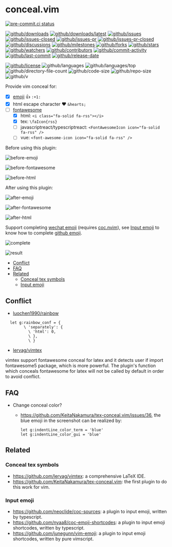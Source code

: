 # conceal.vim

[![pre-commit.ci status](https://results.pre-commit.ci/badge/github/Freed-Wu/conceal.vim/main.svg)](https://results.pre-commit.ci/latest/github/Freed-Wu/conceal.vim/main)

[![github/downloads](https://shields.io/github/downloads/Freed-Wu/conceal.vim/total)](https://github.com/Freed-Wu/conceal.vim/releases)
[![github/downloads/latest](https://shields.io/github/downloads/Freed-Wu/conceal.vim/latest/total)](https://github.com/Freed-Wu/conceal.vim/releases/latest)
[![github/issues](https://shields.io/github/issues/Freed-Wu/conceal.vim)](https://github.com/Freed-Wu/conceal.vim/issues)
[![github/issues-closed](https://shields.io/github/issues-closed/Freed-Wu/conceal.vim)](https://github.com/Freed-Wu/conceal.vim/issues?q=is%3Aissue+is%3Aclosed)
[![github/issues-pr](https://shields.io/github/issues-pr/Freed-Wu/conceal.vim)](https://github.com/Freed-Wu/conceal.vim/pulls)
[![github/issues-pr-closed](https://shields.io/github/issues-pr-closed/Freed-Wu/conceal.vim)](https://github.com/Freed-Wu/conceal.vim/pulls?q=is%3Apr+is%3Aclosed)
[![github/discussions](https://shields.io/github/discussions/Freed-Wu/conceal.vim)](https://github.com/Freed-Wu/conceal.vim/discussions)
[![github/milestones](https://shields.io/github/milestones/all/Freed-Wu/conceal.vim)](https://github.com/Freed-Wu/conceal.vim/milestones)
[![github/forks](https://shields.io/github/forks/Freed-Wu/conceal.vim)](https://github.com/Freed-Wu/conceal.vim/network/members)
[![github/stars](https://shields.io/github/stars/Freed-Wu/conceal.vim)](https://github.com/Freed-Wu/conceal.vim/stargazers)
[![github/watchers](https://shields.io/github/watchers/Freed-Wu/conceal.vim)](https://github.com/Freed-Wu/conceal.vim/watchers)
[![github/contributors](https://shields.io/github/contributors/Freed-Wu/conceal.vim)](https://github.com/Freed-Wu/conceal.vim/graphs/contributors)
[![github/commit-activity](https://shields.io/github/commit-activity/w/Freed-Wu/conceal.vim)](https://github.com/Freed-Wu/conceal.vim/graphs/commit-activity)
[![github/last-commit](https://shields.io/github/last-commit/Freed-Wu/conceal.vim)](https://github.com/Freed-Wu/conceal.vim/commits)
[![github/release-date](https://shields.io/github/release-date/Freed-Wu/conceal.vim)](https://github.com/Freed-Wu/conceal.vim/releases/latest)

[![github/license](https://shields.io/github/license/Freed-Wu/conceal.vim)](https://github.com/Freed-Wu/conceal.vim/blob/master/LICENSE)
![github/languages](https://shields.io/github/languages/count/Freed-Wu/conceal.vim)
![github/languages/top](https://shields.io/github/languages/top/Freed-Wu/conceal.vim)
![github/directory-file-count](https://shields.io/github/directory-file-count/Freed-Wu/conceal.vim)
![github/code-size](https://shields.io/github/languages/code-size/Freed-Wu/conceal.vim)
![github/repo-size](https://shields.io/github/repo-size/Freed-Wu/conceal.vim)
![github/v](https://shields.io/github/v/release/Freed-Wu/conceal.vim)

Provide vim conceal for:

<!-- markdownlint-disable MD033 -->

- [x] [emoji](https://github.com/ikatyang/emoji-cheat-sheet) :+1: `:+1:`
- [x] html escape character ♥ `&hearts;`
- [ ] [fontawesome](https://fontawesome.com) <i class="fa-solid fa-rss"></i>
  - [x] html: `<i class="fa-solid fa-rss"></i>`
  - [x] tex: `\faIcon{rss}`
  - [ ] javascriptreact/typescriptreact:
    `<FontAwesomeIcon icon="fa-solid fa-rss" />`
  - [ ] vue: `<font-awesome-icon icon="fa-solid fa-rss" />`

<!-- markdownlint-enable MD033 -->

Before using this plugin:

![before-emoji](https://user-images.githubusercontent.com/32936898/179904456-9e437f3f-4ad0-429f-85f3-417f26a0b34b.png)

![before-fontawesome](https://user-images.githubusercontent.com/32936898/193462060-ca288f68-cfe7-472c-b3c5-e782fa508500.png)

![before-html](https://user-images.githubusercontent.com/32936898/193464800-a0f30429-f52a-4a34-8c7d-9dee58c872ea.png)

After using this plugin:

![after-emoji](https://user-images.githubusercontent.com/32936898/179904460-cc2a9f7e-f1e0-4257-a703-0d3d50174997.png)

![after-fontawesome](https://user-images.githubusercontent.com/32936898/193462062-c0e6f837-e2cd-4769-87c6-a511282719c9.png)

![after-html](https://user-images.githubusercontent.com/32936898/193464801-0298bd37-7367-4dbe-bacc-87c33b412925.png)

Support completing [wechat emoji](https://emojipedia.org/wechat/show_all/)
(requires [coc.nvim](github.com/neoclide/coc.nvim)),
see [Input emoji](#input-emoji) to know how to complete
[github emoji](https://github.com/markdown-templates/markdown-emojis).

![complete](https://user-images.githubusercontent.com/32936898/196516002-ec4222d7-f5bc-41a2-bdd7-768f9f6d3d43.png)

![result](https://user-images.githubusercontent.com/32936898/196516013-53a2840c-2ba3-4921-b246-1ab18d18034f.png)

<!-- mdformat-toc start --slug=github --no-anchors --maxlevel=6 --minlevel=2 -->

- [Conflict](#conflict)
- [FAQ](#faq)
- [Related](#related)
  - [Conceal tex symbols](#conceal-tex-symbols)
  - [Input emoji](#input-emoji)

<!-- mdformat-toc end -->

## Conflict

- [luochen1990/rainbow](https://github.com/luochen1990/rainbow)

```vim
  let g:rainbow_conf = {
        \ 'separately': {
          \ 'html': 0,
          \ },
          \ }
```

- [lervag/vimtex](https://github.com/lervag/vimtex)

vimtex support fontawesome conceal for latex and it detects user if import
fontawesome5 package, which is more powerful. The plugin's function which
conceals fontawesome for latex will not be called by default in order to avoid
conflict.

## FAQ

- Change conceal color?

  - <https://github.com/KeitaNakamura/tex-conceal.vim/issues/36>, the blue emoji
    in the screenshot can be realized by:

    ```vim
    let g:indentLine_color_term = 'blue'
    let g:indentLine_color_gui = 'blue'
    ```

## Related

### Conceal tex symbols

- <https://github.com/lervag/vimtex>: a comprehensive LaTeX IDE.
- <https://github.com/KeitaNakamura/tex-conceal.vim>: the first plugin to do
  this work for vim.

### Input emoji

- <https://github.com/neoclide/coc-sources>: a plugin to input emoji, written
  by typescript.
- <https://github.com/nyaa8/coc-emoji-shortcodes>: a plugin to input emoji
  shortcodes, written by typescript.
- <https://github.com/junegunn/vim-emoji>: a plugin to input emoji shortcodes,
  written by pure vimscript.
